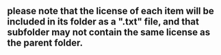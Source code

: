 ## please note that the license of each item will be included in its folder as a ".txt" file, and that subfolder may not contain the same license as the parent folder.